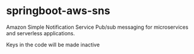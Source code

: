 # springboot-aws-sns
Amazon Simple Notification Service Pub/sub messaging for microservices and serverless applications.

Keys in the code will be made inactive
